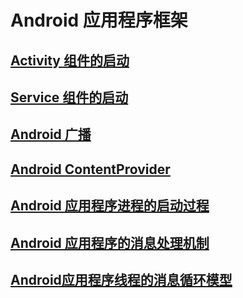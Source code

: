 # Android 应用程序框架

## [Activity 组件的启动](android/framework/app_framework/activity_launch/)

## [Service 组件的启动](android/framework/app_framework/service_launch/)

## [Android 广播](android/framework/app_framework/broadcast/)

## [Android ContentProvider](android/framework/app_framework/content_provider/)

## [Android 应用程序进程的启动过程](android/framework/app_framework/app_launch/)

## [Android 应用程序的消息处理机制](android/framework/app_framework/message/)

## [Android应用程序线程的消息循环模型](android/framework/app_framework/application_message_loop/)